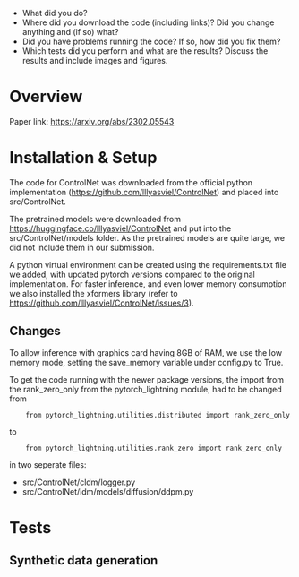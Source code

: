 - What did you do?
- Where did you download the code (including links)? Did you change anything and (if so) what?
- Did you have problems running the code? If so, how did you fix them?
- Which tests did you perform and what are the results? Discuss the results and include images and figures.

# Overview

Paper link: https://arxiv.org/abs/2302.05543

# Installation & Setup
The code for ControlNet was downloaded from the official python implementation (https://github.com/lllyasviel/ControlNet) and placed into src/ControlNet.

The pretrained models were downloaded from https://huggingface.co/lllyasviel/ControlNet and put into the src/ControlNet/models folder. As the pretrained models are quite large, we did not include them in our submission.

A python virtual environment can be created using the requirements.txt file we added, with updated pytorch versions compared to the original implementation. For faster inference, and even lower memory consumption we also installed the xformers library (refer to https://github.com/lllyasviel/ControlNet/issues/3).

## Changes
To allow inference with graphics card having 8GB of RAM, we use the low memory mode, setting the save_memory variable under config.py to True.


To get the code running with the newer package versions, the import from the rank_zero_only from the pytorch_lightning module, had to be changed from 
```
    from pytorch_lightning.utilities.distributed import rank_zero_only
```
to
```
    from pytorch_lightning.utilities.rank_zero import rank_zero_only
```
in two seperate files:
- src/ControlNet/cldm/logger.py
- src/ControlNet/ldm/models/diffusion/ddpm.py


# Tests
## Synthetic data generation
